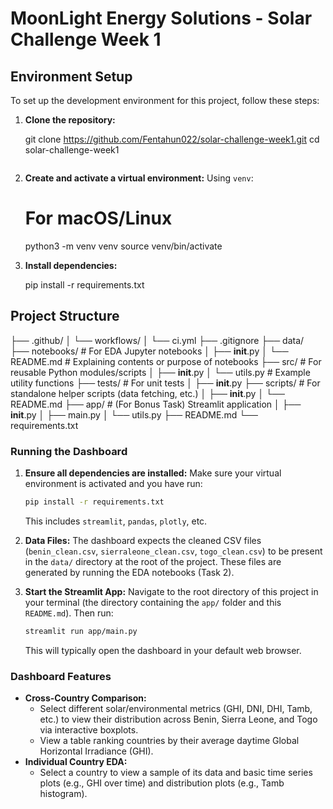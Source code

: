 # MoonLight Energy Solutions - Solar Challenge Week 1


## Environment Setup

To set up the development environment for this project, follow these steps:

1.  **Clone the repository:**
 
    git clone https://github.com/Fentahun022/solar-challenge-week1.git
    cd solar-challenge-week1
    ```

2.  **Create and activate a virtual environment:**
    Using `venv`:

    # For macOS/Linux
    python3 -m venv venv
    source venv/bin/activate
    

3.  **Install dependencies:**
  
    pip install -r requirements.txt
 

## Project Structure

├── .github/
│   └── workflows/
│       └── ci.yml
├── .gitignore
├── data/                  
├── notebooks/             # For EDA Jupyter notebooks
│   ├── __init__.py
│   └── README.md          # Explaining contents or purpose of notebooks
├── src/                   # For reusable Python modules/scripts
│   ├── __init__.py
│   └── utils.py           # Example utility functions
├── tests/                 # For unit tests
│   ├── __init__.py
├── scripts/               # For standalone helper scripts (data fetching, etc.)
│   ├── __init__.py
│   └── README.md
├── app/                   # (For Bonus Task) Streamlit application
│   ├── __init__.py
│   ├── main.py
│   └── utils.py
├── README.md
└── requirements.txt

### Running the Dashboard

1.  **Ensure all dependencies are installed:**
    Make sure your virtual environment is activated and you have run:
    ```bash
    pip install -r requirements.txt
    ```
    This includes `streamlit`, `pandas`, `plotly`, etc.

2.  **Data Files:**
    The dashboard expects the cleaned CSV files (`benin_clean.csv`, `sierraleone_clean.csv`, `togo_clean.csv`) to be present in the `data/` directory at the root of the project. These files are generated by running the EDA notebooks (Task 2).

3.  **Start the Streamlit App:**
    Navigate to the root directory of this project in your terminal (the directory containing the `app/` folder and this `README.md`). Then run:
    ```bash
    streamlit run app/main.py
    ```
    This will typically open the dashboard in your default web browser.

### Dashboard Features

*   **Cross-Country Comparison:**
    *   Select different solar/environmental metrics (GHI, DNI, DHI, Tamb, etc.) to view their distribution across Benin, Sierra Leone, and Togo via interactive boxplots.
    *   View a table ranking countries by their average daytime Global Horizontal Irradiance (GHI).
*   **Individual Country EDA:**
    *   Select a country to view a sample of its data and basic time series plots (e.g., GHI over time) and distribution plots (e.g., Tamb histogram).